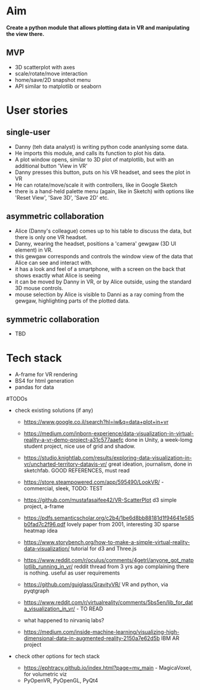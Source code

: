 # Aim

**Create a python module that allows plotting data in VR and manipulating the view there.**

## MVP
* 3D scatterplot with axes
* scale/rotate/move interaction
* home/save/2D snapshot menu
* API similar to matplotlib or seaborn

# User stories

## single-user
* Danny (teh data analyst) is writing python code ananlysing some data.
* He imports this module, and calls its function to plot his data.
* A plot window opens, similar to 3D plot of matplotlib, but with an additional button 'View in VR'
* Danny presses this button, puts on his VR headset, and sees the plot in VR
* He can rotate/move/scale it with controllers, like in Google Sketch
* there is a hand-held palette menu (again, like in Sketch) with options like 'Reset View', 'Save 3D', 'Save 2D' etc.

## asymmetric collaboration
* Alice (Danny's colleague) comes up to his table to discuss the data, but there is only one VR headset.
* Danny, wearing the headset, positions a 'camera' gewgaw (3D UI element) in VR.
* this gewgaw corresponds and controls the window view of the data that Alice can see and interact with.
* it has a look and feel of a smartphone, with a screen on the back that shows exactly what Alice is seeing
* it can be moved by Danny in VR, or by Alice outside, using the standard 3D mouse controls.
* mouse selection by Alice is visible to Danni as a ray coming from the gewgaw, highlighting parts of the plotted data.

## symmetric collaboration
* TBD

# Tech stack
* A-frame for VR rendering
* BS4 for html generation
* pandas for data

#TODOs
* check existing solutions (if any)
	* https://www.google.co.il/search?hl=iw&q=data+plot+in+vr
	* https://medium.com/inborn-experience/data-visualization-in-virtual-reality-a-vr-demo-project-a31c577aaefc done in Unity, a week-lomg student project, nice use of grid and shadow.
	* https://studio.knightlab.com/results/exploring-data-visualization-in-vr/uncharted-territory-datavis-vr/ great ideation, journalism, done in sketchfab. GOOD REFERENCES, must read
	* https://store.steampowered.com/app/595490/LookVR/ - commercial, sleek, TODO: TEST	
	* https://github.com/mustafasaifee42/VR-ScatterPlot d3 simple project, a-frame
	* https://pdfs.semanticscholar.org/c2b4/1be6d8bb88181d1f94641e585b0fad7c2f96.pdf lovely paper from 2001, interesting 3D sparse heatmap idea
	* https://www.storybench.org/how-to-make-a-simple-virtual-reality-data-visualization/ tutorial for d3 and Three.js
	* https://www.reddit.com/r/oculus/comments/4getrl/anyone_got_matplotlib_running_in_vr/ reddit thread from 3 yrs ago complaining there is nothing. useful as user requirements
	* https://github.com/guiglass/GravityVR/ VR and python, via pyqtgraph
	
	* https://www.reddit.com/r/virtualreality/comments/5bs5en/lib_for_data_visualization_in_vr/ - TO READ
	* what happened to nirvaniq labs?
	* https://medium.com/inside-machine-learning/visualizing-high-dimensional-data-in-augmented-reality-2150a7e62d5b IBM AR project
	
* check other options for tech stack
    * https://ephtracy.github.io/index.html?page=mv_main - MagicaVoxel, for volumetric viz
	* PyOpenVR, PyOpenGL, PyQt4
